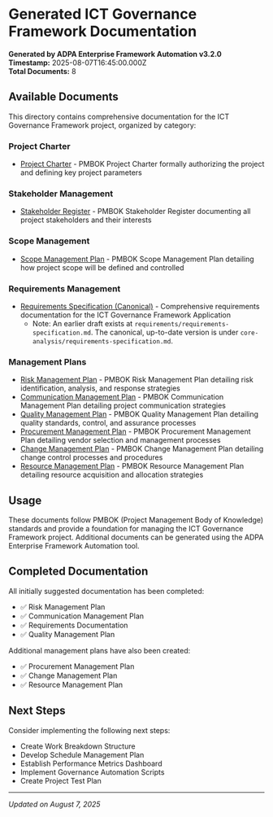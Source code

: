 # Generated ICT Governance Framework Documentation

**Generated by ADPA Enterprise Framework Automation v3.2.0**  
**Timestamp:** 2025-08-07T16:45:00.000Z  
**Total Documents:** 8

## Available Documents

This directory contains comprehensive documentation for the ICT Governance Framework project, organized by category:

### Project Charter

- [Project Charter](project-charter/project-charter.md) - PMBOK Project Charter formally authorizing the project and defining key project parameters

### Stakeholder Management

- [Stakeholder Register](stakeholder-management/stakeholder-register.md) - PMBOK Stakeholder Register documenting all project stakeholders and their interests

### Scope Management

- [Scope Management Plan](scope-management/scope-management-plan.md) - PMBOK Scope Management Plan detailing how project scope will be defined and controlled

### Requirements Management

- [Requirements Specification (Canonical)](core-analysis/requirements-specification.md) - Comprehensive requirements documentation for the ICT Governance Framework Application
	- Note: An earlier draft exists at `requirements/requirements-specification.md`. The canonical, up-to-date version is under `core-analysis/requirements-specification.md`.

### Management Plans

- [Risk Management Plan](management-plans/risk-management-plan.md) - PMBOK Risk Management Plan detailing risk identification, analysis, and response strategies
- [Communication Management Plan](management-plans/communication-management-plan.md) - PMBOK Communication Management Plan detailing project communication strategies
- [Quality Management Plan](management-plans/quality-management-plan.md) - PMBOK Quality Management Plan detailing quality standards, control, and assurance processes
- [Procurement Management Plan](management-plans/procurement-management-plan.md) - PMBOK Procurement Management Plan detailing vendor selection and management processes
- [Change Management Plan](management-plans/change-management-plan.md) - PMBOK Change Management Plan detailing change control processes and procedures
- [Resource Management Plan](management-plans/resource-management-plan.md) - PMBOK Resource Management Plan detailing resource acquisition and allocation strategies

## Usage

These documents follow PMBOK (Project Management Body of Knowledge) standards and provide a foundation for managing the ICT Governance Framework project. Additional documents can be generated using the ADPA Enterprise Framework Automation tool.

## Completed Documentation

All initially suggested documentation has been completed:
- ✅ Risk Management Plan
- ✅ Communication Management Plan
- ✅ Requirements Documentation
- ✅ Quality Management Plan

Additional management plans have also been created:
- ✅ Procurement Management Plan
- ✅ Change Management Plan
- ✅ Resource Management Plan

## Next Steps

Consider implementing the following next steps:
- Create Work Breakdown Structure
- Develop Schedule Management Plan
- Establish Performance Metrics Dashboard
- Implement Governance Automation Scripts
- Create Project Test Plan

---

*Updated on August 7, 2025*
